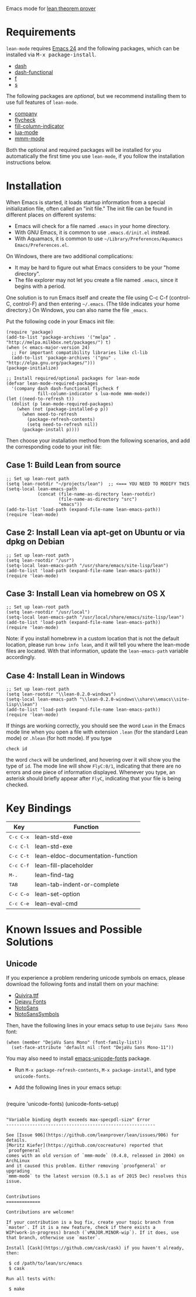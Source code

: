 Emacs mode for [lean theorem prover][Lean]

[lean]: https://github.com/leanprover/lean


Requirements
============

``lean-mode`` requires [Emacs 24][emacs24] and the following
packages, which can be installed via <kbd>M-x package-install</kbd>.

 - [dash][dash]
 - [dash-functional][dash]
 - [f][f]
 - [s][s]

[emacs24]: http://www.gnu.org/software/emacs
[dash]: https://github.com/magnars/dash.el
[f]: https://github.com/rejeep/f.el
[s]: https://github.com/magnars/s.el

The following packages are *optional*, but we recommend installing them
to use full features of ``lean-mode``.

 - [company][company]
 - [flycheck][flycheck]
 - [fill-column-indicator][fci]
 - [lua-mode][lua-mode]
 - [mmm-mode][mmm-mode]

Both the optional and required packages will be installed for you
automatically the first time you use ``lean-mode``, if you follow the
installation instructions below.

[company]: http://company-mode.github.io/
[flycheck]: http://flycheck.readthedocs.org/en/latest
[fci]: https://github.com/alpaker/Fill-Column-Indicator
[lua-mode]: http://immerrr.github.io/lua-mode/
[mmm-mode]: https://github.com/purcell/mmm-mode


Installation
============

When Emacs is started, it loads startup information from a special
initialization file, often called an "init file." The init file can be
found in different places on different systems:

- Emacs will check for a file named ``.emacs`` in your home directory.
- With GNU Emacs, it is common to use ``.emacs.d/init.el`` instead.
- With Aquamacs, it is common to use ``~/Library/Preferences/Aquamacs Emacs/Preferences.el``.

On Windows, there are two additional complications: 

- It may be hard to figure out what Emacs considers to be your "home
  directory".
- The file explorer may not let you create a file named ``.emacs``,
  since it begins with a period.

One solution is to run Emacs itself and create the file using C-c C-f
(control-C, control-F) and then entering ``~/.emacs``. (The tilde
indicates your home directory.) On Windows, you can also name the file
``_emacs``.
 
Put the following code in your Emacs init file:

```elisp
(require 'package)
(add-to-list 'package-archives '("melpa" . "http://melpa.milkbox.net/packages/") t)
(when (< emacs-major-version 24)
  ;; For important compatibility libraries like cl-lib
  (add-to-list 'package-archives '("gnu" . "http://elpa.gnu.org/packages/")))
(package-initialize)

;; Install required/optional packages for lean-mode
(defvar lean-mode-required-packages
  '(company dash dash-functional flycheck f
            fill-column-indicator s lua-mode mmm-mode))
(let ((need-to-refresh t))
  (dolist (p lean-mode-required-packages)
    (when (not (package-installed-p p))
      (when need-to-refresh
        (package-refresh-contents)
        (setq need-to-refresh nil))
      (package-install p))))
```

Then choose your installation method from the following scenarios, and
add the corresponding code to your init file:

Case 1: Build Lean from source
-----------------------------

```elisp
;; Set up lean-root path
(setq lean-rootdir "~/projects/lean")  ;; <=== YOU NEED TO MODIFY THIS
(setq-local lean-emacs-path
            (concat (file-name-as-directory lean-rootdir)
                    (file-name-as-directory "src")
                    "emacs"))
(add-to-list 'load-path (expand-file-name lean-emacs-path))
(require 'lean-mode)
```

Case 2: Install Lean via apt-get on Ubuntu or via dpkg on Debian
----------------------------------------------------------------

```elisp
;; Set up lean-root path
(setq lean-rootdir "/usr")
(setq-local lean-emacs-path "/usr/share/emacs/site-lisp/lean")
(add-to-list 'load-path (expand-file-name lean-emacs-path))
(require 'lean-mode)
```


Case 3: Install Lean via homebrew on OS X
-----------------------------------------

```elisp
;; Set up lean-root path
(setq lean-rootdir "/usr/local")
(setq-local lean-emacs-path "/usr/local/share/emacs/site-lisp/lean")
(add-to-list 'load-path (expand-file-name lean-emacs-path))
(require 'lean-mode)
```

Note: if you install homebrew in a custom location that is not the default
location, please run `brew info lean`, and it will tell you where the
lean-mode files are located. With that information, update the
`lean-emacs-path` variable accordingly.

Case 4: Install Lean in Windows
-------------------------------
```elisp
;; Set up lean-root path
(setq lean-rootdir "\\lean-0.2.0-windows")
(setq-local lean-emacs-path "\\lean-0.2.0-windows\\share\\emacs\\site-lisp\\lean")
(add-to-list 'load-path (expand-file-name lean-emacs-path))
(require 'lean-mode)
```

If things are working correctly, you should see the word ``Lean`` in the
Emacs mode line when you open a file with extension `.lean` (for the
standard Lean mode) or `.hlean` (for hott mode). If you type
```lean
check id
```
the word ``check`` will be underlined, and hovering over it will show
you the type of ``id``. The mode line will show ``FlyC:0/1``, indicating
that there are no errors and one piece of information displayed. Whenever
you type, an asterisk should briefly appear after ``FlyC``, indicating that 
your file is being checked.


Key Bindings
============

|Key                | Function                          |
|-------------------|-----------------------------------|
|<kbd>C-c C-x</kbd> | lean-std-exe                      |
|<kbd>C-c C-l</kbd> | lean-std-exe                      |
|<kbd>C-c C-t</kbd> | lean-eldoc-documentation-function |
|<kbd>C-c C-f</kbd> | lean-fill-placeholder             |
|<kbd>M-.</kbd>     | lean-find-tag                     |
|<kbd>TAB</kbd>     | lean-tab-indent-or-complete       |
|<kbd>C-c C-o</kbd> | lean-set-option                   |
|<kbd>C-c C-e</kbd> | lean-eval-cmd                     |


Known Issues and Possible Solutions
===================================

Unicode
-------

If you experience a problem rendering unicode symbols on emacs,
please download the following fonts and install them on your machine:

 - [Quivira.ttf](http://www.quivira-font.com/files/Quivira.ttf)
 - [Dejavu Fonts](http://sourceforge.net/projects/dejavu/files/dejavu/2.35/dejavu-fonts-ttf-2.35.tar.bz2)
 - [NotoSans](https://github.com/googlei18n/noto-fonts/blob/master/hinted/NotoSans-Regular.ttc?raw=true)
 - [NotoSansSymbols](https://github.com/googlei18n/noto-fonts/blob/master/unhinted/NotoSansSymbols-Regular.ttf?raw=true)

Then, have the following lines in your emacs setup to use `DejaVu Sans Mono` font:

```elisp
(when (member "DejaVu Sans Mono" (font-family-list))
  (set-face-attribute 'default nil :font "DejaVu Sans Mono-11"))
```

You may also need to install [emacs-unicode-fonts](https://github.com/rolandwalker/unicode-fonts) package.

 - Run `M-x package-refresh-contents`, `M-x package-install`, and type `unicode-fonts`.
 - Add the following lines in your emacs setup:

   ```lisp
(require 'unicode-fonts)
(unicode-fonts-setup)
   ```

"Variable binding depth exceeds max-specpdl-size" Error
---------------------------------------------------------

See [Issue 906](https://github.com/leanprover/lean/issues/906) for details.
[Moritz Kiefer](https://github.com/cocreature) reported that `proofgeneral` 
comes with an old version of `mmm-mode` (0.4.8, released in 2004) on ArchLinux
and it caused this problem. Either removing `proofgeneral` or upgrading
`mmm-mode` to the latest version (0.5.1 as of 2015 Dec) resolves this issue.


Contributions
=============

Contributions are welcome!

If your contribution is a bug fix, create your topic branch from
`master`. If it is a new feature, check if there exists a
WIP(work-in-progress) branch (`vMAJOR.MINOR-wip`). If it does, use
that branch, otherwise use `master`.

Install [Cask](https://github.com/cask/cask) if you haven't already,
then:

    $ cd /path/to/lean/src/emacs
    $ cask

Run all tests with:

    $ make
